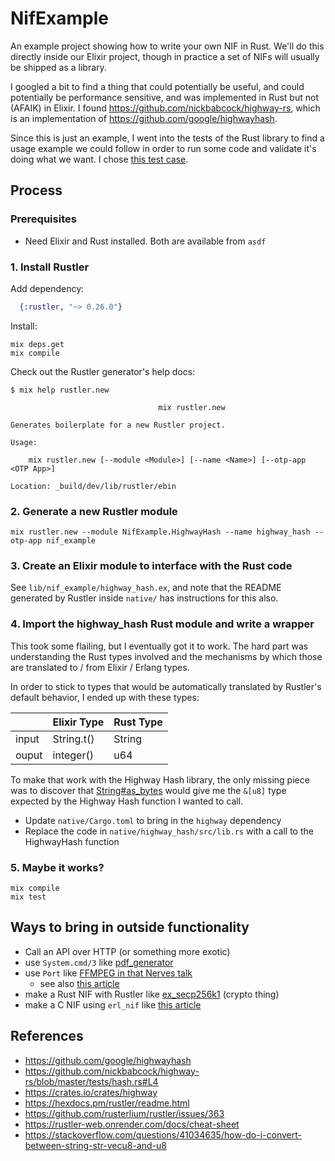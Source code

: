 # NifExample

An example project showing how to write your own NIF in Rust. We'll do this directly inside our Elixir project, though in practice a set of NIFs will usually be shipped as a library.

I googled a bit to find a thing that could potentially be useful, and could potentially be performance sensitive, and was implemented in Rust but not (AFAIK) in Elixir. I found https://github.com/nickbabcock/highway-rs, which is an implementation of https://github.com/google/highwayhash.

Since this is just an example, I went into the tests of the Rust library to find a usage example we could follow in order to run some code and validate it's doing what we want. I chose [this test case](https://github.com/nickbabcock/highway-rs/blob/master/tests/hash.rs#L4-L8).


## Process

### Prerequisites
- Need Elixir and Rust installed. Both are available from `asdf`

### 1. Install Rustler

Add dependency:
```elixir
  {:rustler, "~> 0.26.0"}
```

Install:
```shell
mix deps.get
mix compile
```

Check out the Rustler generator's help docs:
```shell
$ mix help rustler.new

                                 mix rustler.new

Generates boilerplate for a new Rustler project.

Usage:

    mix rustler.new [--module <Module>] [--name <Name>] [--otp-app <OTP App>]

Location: _build/dev/lib/rustler/ebin
```


### 2. Generate a new Rustler module
```
mix rustler.new --module NifExample.HighwayHash --name highway_hash --otp-app nif_example
```


### 3. Create an Elixir module to interface with the Rust code
See `lib/nif_example/highway_hash.ex`, and note that the README generated by Rustler inside `native/` has instructions for this also.


### 4. Import the highway_hash Rust module and write a wrapper

This took some flailing, but I eventually got it to work. The hard part was understanding the Rust types involved and the mechanisms by which those are translated to / from Elixir / Erlang types.

In order to stick to types that would be automatically translated by Rustler's default behavior, I ended up with these types:

|       | Elixir Type | Rust Type |
| ----- | ----------- | --------- |
| input | String.t()  | String    |
| ouput | integer()   | u64       |

To make that work with the Highway Hash library, the only missing piece was to discover that [String#as_bytes](https://doc.rust-lang.org/std/string/struct.String.html#method.as_bytes) would give me the `&[u8]` type expected by the Highway Hash function I wanted to call.

- Update `native/Cargo.toml` to bring in the `highway` dependency
- Replace the code in `native/highway_hash/src/lib.rs` with a call to the HighwayHash function


### 5. Maybe it works?
```
mix compile
mix test
```


## Ways to bring in outside functionality
- Call an API over HTTP (or something more exotic)
- use `System.cmd/3` like [pdf_generator](https://github.com/gutschilla/elixir-pdf-generator/blob/eb9330249aa67f1dd833a20b65d379321b5a0b4f/lib/pdf_generator.ex#L151)
- use `Port` like [FFMPEG in that Nerves talk](https://github.com/JacquiManzi/jacqui_manzi_elixir_conf_breaking_into_nerves/blob/5094da434f7e8b476ffeb2b387b54257d01db879/lib/hello_nerves/motion/worker.ex#L149)
  - see also [this article](https://elixirschool.com/blog/til-ports)
- make a Rust NIF with Rustler like [ex_secp256k1](https://github.com/omgnetwork/ex_secp256k1/blob/master/lib/ex_secp256k1/impl.ex) (crypto thing)
- make a C NIF using `erl_nif` like [this article](https://andrealeopardi.com/posts/using-c-from-elixir-with-nifs/)

## References
- https://github.com/google/highwayhash
- https://github.com/nickbabcock/highway-rs/blob/master/tests/hash.rs#L4
- https://crates.io/crates/highway
- https://hexdocs.pm/rustler/readme.html
- https://github.com/rusterlium/rustler/issues/363
- https://rustler-web.onrender.com/docs/cheat-sheet
- https://stackoverflow.com/questions/41034635/how-do-i-convert-between-string-str-vecu8-and-u8
